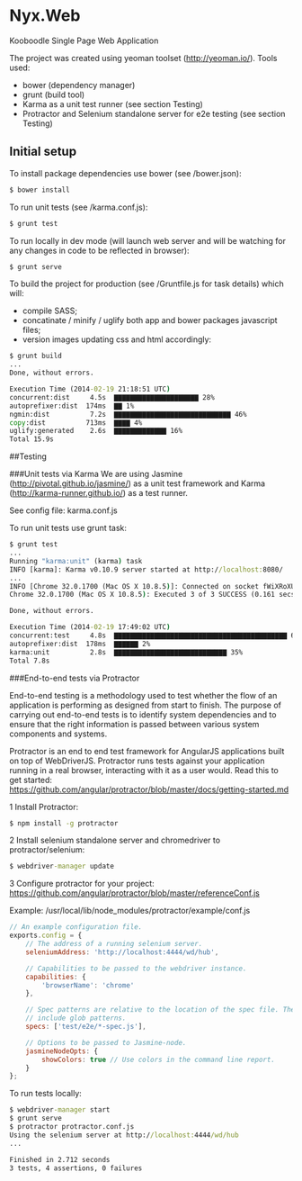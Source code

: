 Nyx.Web
=======

Kooboodle Single Page Web Application

The project was created using yeoman toolset (http://yeoman.io/). Tools used:

- bower (dependency manager)
- grunt (build tool)
- Karma as a unit test runner (see section Testing)
- Protractor and Selenium standalone server for e2e testing (see section Testing)

## Initial setup
To install package dependencies use bower (see /bower.json):
```cmd
$ bower install
```
To run unit tests (see /karma.conf.js):
```cmd
$ grunt test
```
To run locally in dev mode (will launch web server and will be watching for any changes in code to be reflected in browser):
```cmd
$ grunt serve
```
To build the project for production  (see /Gruntfile.js for task details) which will:
- compile SASS;
- concatinate / minify / uglify both app and bower packages javascript files;
- version images updating css and html accordingly:
```cmd
$ grunt build
...
Done, without errors.

Execution Time (2014-02-19 21:18:51 UTC)
concurrent:dist     4.5s  ▇▇▇▇▇▇▇▇▇▇▇▇▇▇▇▇▇▇▇▇▇ 28%
autoprefixer:dist  174ms  ▇▇ 1%
ngmin:dist          7.2s  ▇▇▇▇▇▇▇▇▇▇▇▇▇▇▇▇▇▇▇▇▇▇▇▇▇▇▇▇▇ 46%
copy:dist          713ms  ▇▇▇▇ 4%
uglify:generated    2.6s  ▇▇▇▇▇▇▇▇▇▇▇▇▇ 16%
Total 15.9s
```

##Testing

###Unit tests via Karma
We are using Jasmine (http://pivotal.github.io/jasmine/) as a unit test framework and Karma (http://karma-runner.github.io/) as a test runner.

See config file: karma.conf.js

To run unit tests use grunt task:
```cmd
$ grunt test
...
Running "karma:unit" (karma) task
INFO [karma]: Karma v0.10.9 server started at http://localhost:8080/
...
INFO [Chrome 32.0.1700 (Mac OS X 10.8.5)]: Connected on socket fWiXRoXUT8L3mQPSQ_EW
Chrome 32.0.1700 (Mac OS X 10.8.5): Executed 3 of 3 SUCCESS (0.161 secs / 0.027 secs)

Done, without errors.

Execution Time (2014-02-19 17:49:02 UTC)
concurrent:test     4.8s  ▇▇▇▇▇▇▇▇▇▇▇▇▇▇▇▇▇▇▇▇▇▇▇▇▇▇▇▇▇▇▇▇▇▇▇▇▇▇▇▇▇▇▇ 62%
autoprefixer:dist  178ms  ▇▇▇▇▇▇ 2%
karma:unit          2.8s  ▇▇▇▇▇▇▇▇▇▇▇▇▇▇▇▇▇▇▇▇▇▇▇▇▇▇▇▇ 35%
Total 7.8s
```

###End-to-end tests via Protractor

End-to-end testing is a methodology used to test whether the flow of an application is performing as designed from start to finish. The purpose of carrying out end-to-end tests is to identify system dependencies and to ensure that the right information is passed between various system components and systems.

Protractor is an end to end test framework for AngularJS applications built on top of WebDriverJS. Protractor runs tests against your application running in a real browser, interacting with it as a user would. Read this to get started: https://github.com/angular/protractor/blob/master/docs/getting-started.md

1 Install Protractor:
```cmd
$ npm install -g protractor
```
2 Install selenium standalone server and chromedriver to protractor/selenium:
```cmd
$ webdriver-manager update
```
3 Configure protractor for your project: https://github.com/angular/protractor/blob/master/referenceConf.js

Example: /usr/local/lib/node_modules/protractor/example/conf.js
```javascript
// An example configuration file.
exports.config = {
    // The address of a running selenium server.
    seleniumAddress: 'http://localhost:4444/wd/hub',

    // Capabilities to be passed to the webdriver instance.
    capabilities: {
        'browserName': 'chrome'
    },

    // Spec patterns are relative to the location of the spec file. They may
    // include glob patterns.
    specs: ['test/e2e/*-spec.js'],

    // Options to be passed to Jasmine-node.
    jasmineNodeOpts: {
        showColors: true // Use colors in the command line report.
    }
};
```

To run tests locally:
```cmd
$ webdriver-manager start
$ grunt serve
$ protractor protractor.conf.js
Using the selenium server at http://localhost:4444/wd/hub
...

Finished in 2.712 seconds
3 tests, 4 assertions, 0 failures
```
